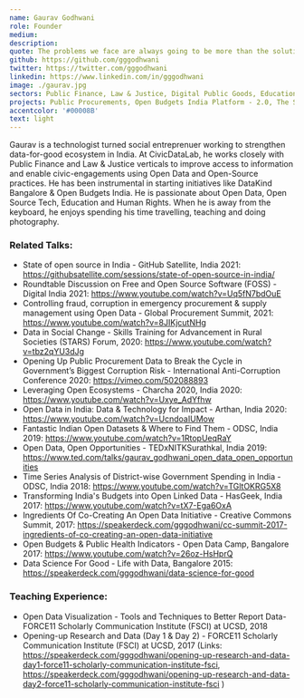 ```yaml
---
name: Gaurav Godhwani
role: Founder
medium:
description:
quote: The problems we face are always going to be more than the solutions we have. Thus, try co-creating your solutions in open so that these can reach to more people.
github: https://github.com/gggodhwani
twitter: https://twitter.com/gggodhwani
linkedin: https://www.linkedin.com/in/gggodhwani
image: ./gaurav.jpg
sectors: Public Finance, Law & Justice, Digital Public Goods, Education, Climate Action
projects: Public Procurements, Open Budgets India Platform - 2.0, The State of Free and Open Source Software in India, Justice Hub, Girl Education Spending Tracker, Zombie Tracker, The State of FOSS in India, Akshara Foundation, Intelligent Data Solution for Disaster Risk Reduction
accentcolor: '#00008B'
text: light
---
```


Gaurav is a technologist turned social entreprenuer working to strengthen data-for-good ecosystem in India. At CivicDataLab, he works closely with Public Finance and Law & Justice verticals to improve access to information and enable civic-engagements using Open Data and Open-Source practices. He has been instrumental in starting initiatives like DataKind Bangalore & Open Budgets India. He is passionate about Open Data, Open Source Tech, Education and Human Rights. When he is away from the keyboard, he enjoys spending his time travelling, teaching and doing photography.

### Related Talks:

- State of open source in India - GitHub Satellite, India 2021: https://githubsatellite.com/sessions/state-of-open-source-in-india/
- Roundtable Discussion on Free and Open Source Software (FOSS) - Digital India 2021: https://www.youtube.com/watch?v=Uq5fN7bdOuE
- Controlling fraud, corruption in emergency procurement & supply management using Open Data - Global Procurement Summit, 2021: https://www.youtube.com/watch?v=8JIKjcutNHg
- Data in Social Change - Skills Training for Advancement in Rural Societies (STARS) Forum, 2020: https://www.youtube.com/watch?v=tbz2qYU3dJg
- Opening Up Public Procurement Data to Break the Cycle in Government’s Biggest Corruption Risk - International Anti-Corruption Conference 2020: https://vimeo.com/502088893
- Leveraging Open Ecosystems - Charcha 2020, India 2020: https://www.youtube.com/watch?v=Uxye_AdYfhw
- Open Data in India: Data & Technology for Impact - Arthan, India 2020: https://www.youtube.com/watch?v=UcndoaIUMow
- Fantastic Indian Open Datasets & Where to Find Them - ODSC, India 2019: https://www.youtube.com/watch?v=1RtopUeqRaY
- Open Data, Open Opportunities - TEDxNITKSurathkal, India 2019: https://www.ted.com/talks/gaurav_godhwani_open_data_open_opportunities
- Time Series Analysis of District-wise Government Spending in India - ODSC, India 2018: https://www.youtube.com/watch?v=TGltOKRG5X8
- Transforming India's Budgets into Open Linked Data - HasGeek, India 2017: https://www.youtube.com/watch?v=tX7-Ega6OxA
- Ingredients Of Co-Creating An Open Data Initiative - Creative Commons Summit, 2017: https://speakerdeck.com/gggodhwani/cc-summit-2017-ingredients-of-co-creating-an-open-data-initiative
- Open Budgets & Public Health Indicators - Open Data Camp, Bangalore 2017: https://www.youtube.com/watch?v=26oz-HsHprQ
- Data Science For Good - Life with Data, Bangalore 2015: https://speakerdeck.com/gggodhwani/data-science-for-good

### Teaching Experience:

- Open Data Visualization - Tools and Techniques to Better Report Data- FORCE11 Scholarly Communication Institute (FSCI) at UCSD, 2018
- Opening-up Research and Data (Day 1 & Day 2) - FORCE11 Scholarly Communication Institute (FSCI) at UCSD, 2017 (Links: https://speakerdeck.com/gggodhwani/opening-up-research-and-data-day1-force11-scholarly-communication-institute-fsci, https://speakerdeck.com/gggodhwani/opening-up-research-and-data-day2-force11-scholarly-communication-institute-fsci )
